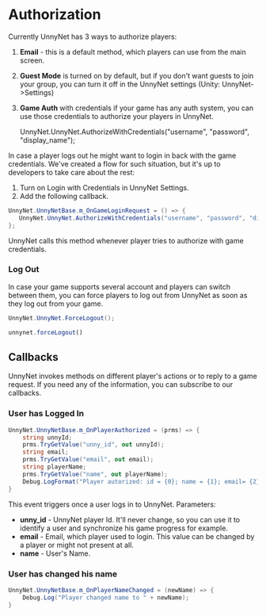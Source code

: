 # Authorization

Currently UnnyNet has 3 ways to authorize players:

1.  **Email** - this is a default method, which players can use from the main screen.
2.  **Guest Mode** is turned on by default, but if you don't want guests to join your group, you can turn it off in the UnnyNet settings (Unity: UnnyNet->Settings)
3.  **Game Auth** with credentials if your game has any auth system, you can use those credentials to authorize your players in UnnyNet.

    UnnyNet.UnnyNet.AuthorizeWithCredentials("username", "password", "display_name");

In case a player logs out he might want to login in back with the game credentials. We've created a flow for such situation, but it's up to developers to take care about the rest:

1.  Turn on Login with Credentials in UnnyNet Settings.
2. Add the following callback.

```csharp
UnnyNet.UnnyNetBase.m_OnGameLoginRequest = () => {
   UnnyNet.UnnyNet.AuthorizeWithCredentials("username", "password", "display_name");
};
```
    
UnnyNet calls this method whenever player tries to authorize with game credentials.

### Log Out

In case your game supports several account and players can switch between them, you can force players to log out from UnnyNet as soon as they log out from your game.


```csharp fct_label="Unity"
UnnyNet.UnnyNet.ForceLogout();
```

```js fct_label="Java"
unnynet.forceLogout()
```
  
## Callbacks
    
UnnyNet invokes methods on different player's actions or to reply to a game request. If you need any of the information, you can subscribe to our callbacks.

### User has Logged In

```csharp
UnnyNet.UnnyNetBase.m_OnPlayerAuthorized = (prms) => {
    string unnyId;
    prms.TryGetValue("unny_id", out unnyId);
    string email;
    prms.TryGetValue("email", out email);
    string playerName;
    prms.TryGetValue("name", out playerName);
    Debug.LogFormat("Player autorized: id = {0}; name = {1}; email= {2}", unnyId, playerName, email);
}
```

This event triggers once a user logs in to UnnyNet. Parameters:

* **unny_id** - UnnyNet player Id. It'll never change, so you can use it to identify a user and synchronize his game progress for example.
* **email** - Email, which player used to login. This value can be changed by a player or might not present at all.
* **name** - User's Name.

### User has changed his name
```csharp
UnnyNet.UnnyNetBase.m_OnPlayerNameChanged = (newName) => {
    Debug.Log("Player changed name to " + newName);
}
```